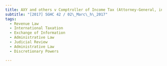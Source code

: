 ```yaml
---
title: AXY and others v Comptroller of Income Tax (Attorney-General, intervener) 
subtitle: "[2017] SGHC 42 / 02\_Marc\_h\_2017"
tags:
  - Revenue Law
  - International Taxation
  - Exchange of Information
  - Administrative Law
  - Judicial Review
  - Administrative Law
  - Discretionary Powers

---
```


